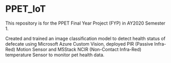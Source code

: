 # PPET_IoT
This repository is for the PPET Final Year Project (FYP) in AY2020 Semester 1.

Created and trained an image classification model to detect health status of defecate using Microsoft Azure Custom Vision, deployed PIR (Passive Infra-Red) Motion Sensor and M5Stack NCIR (Non-Contact Infra-Red) temperature Sensor to monitor pet health data.
